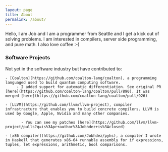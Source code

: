 ```yaml
---
layout: page
title: About
permalink: /about/
---
```


Hello, I am Job and I am a programmer from Seattle and I get a kick out of solving problems. I am interested in compilers, server side programming, and pure math. I also love coffee :-)


### Software Projects
Not yet in the software industry but have contributed to:

    - [Coalton](https://github.com/coalton-lang/coalton), a programming languaged used to build quantum computing software.
         - I added support for automatic differentiation. See original PR [here](https://github.com/coalton-lang/coalton/pull/890). It was merged [here](https://github.com/coalton-lang/coalton/pull/926)
	 
    - [LLVM](https://github.com/llvm/llvm-project), compiler infrastracture that enables you to build concrete compilers. LLVM is used by Google, Apple, Nvidia and many other companies.

           - You can see my patches [here](https://github.com/llvm/llvm-project/pulls?q=is%3Apr+author%3AJobhdez+is%3Aclosed)

    - [x86 compiler](https://github.com/Jobhdez/pyhs), a compiler I wrote in Haskell that generates x86-64 runnable assembly for if expressions, tuples, let expressions, arithmetic, bool comparisons.